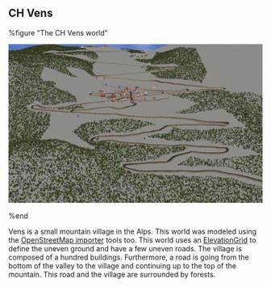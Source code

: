 ## CH Vens

%figure "The CH Vens world"

![vens.png](images/vens.png)

%end

Vens is a small mountain village in the Alps.
This world was modeled using the [OpenStreetMap importer](openstreetmap-importer.md) tools too.
This world uses an [ElevationGrid](../reference/elevationgrid.md) to define the uneven ground and have a few uneven roads.
The village is composed of a hundred buildings.
Furthermore, a road is going from the bottom of the valley to the village and continuing up to the top of the mountain.
This road and the village are surrounded by forests.
